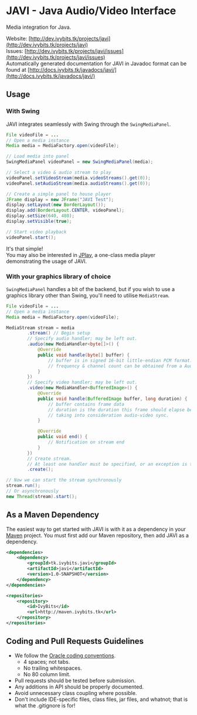 JAVI - Java Audio/Video Interface
=================================
Media integration for Java.

Website: [http://dev.ivybits.tk/projects/javi](http://dev.ivybits.tk/projects/javi)
<br/>
Issues: [http://dev.ivybits.tk/projects/javi/issues](http://dev.ivybits.tk/projects/javi/issues)
<br/>
Automatically generated documentation for JAVI in Javadoc format can be found at [http://docs.ivybits.tk/javadocs/javi/](http://docs.ivybits.tk/javadocs/javi/)


Usage
-----
### With Swing
JAVI integrates seamlessly with Swing through the `SwingMediaPanel`.
```java
File videoFile = ...
// Open a media instance
Media media = MediaFactory.open(videoFile);

// Load media into panel
SwingMediaPanel videoPanel = new SwingMediaPanel(media);

// Select a video & audio stream to play
videoPanel.setVideoStream(media.videoStreams().get(0));
videoPanel.setAudioStream(media.audioStreams().get(0));

// Create a simple panel to house player
JFrame display = new JFrame("JAVI Test");
display.setLayout(new BorderLayout());
display.add(BorderLayout.CENTER, videoPanel);
display.setSize(640, 480);
display.setVisible(true);

// Start video playback
videoPanel.start();
```
It's that simple!
<br/>
You may also be interested in [JPlay](https://github.com/IvyBits/JAVI/blob/master/src/main/java/tk/ivybits/javi/JPlay.java), a one-class media player demonstrating the usage of JAVI.

### With your graphics library of choice
`SwingMediaPanel` handles a bit of the backend, but if you wish to use a graphics library other than Swing, you'll need to utilise `MediaStream`.

```java
File videoFile = ...
// Open a media instance
Media media = MediaFactory.open(videoFile);

MediaStream stream = media
        .stream() // Begin setup
        // Specify audio handler; may be left out.
        .audio(new MediaHandler<byte[]>() {
            @Override
            public void handle(byte[] buffer) {
                // buffer is in signed 16-bit little-endian PCM format.
                // frequency & channel count can be obtained from a AudioStream instance.
            }
        })
        // Specify video handler; may be left out.
        .video(new MediaHandler<BufferedImage>() {
            @Override
            public void handle(BufferedImage buffer, long duration) {
                // buffer contains frame data
                // duration is the duration this frame should elapse before this frame;
                // taking into consideration audio-video sync.
            }

            @Override
            public void end() {
                // Notification on stream end
            }
        })
        // Create stream.
        // At least one handler must be specified, or an exception is thrown.
        .create();

// Now we can start the stream synchronously
stream.run();
// Or asynchronously
new Thread(stream).start();
```

As a Maven Dependency
---------------------
The easiest way to get started with JAVI is with it as a dependency in your [Maven](http://maven.apache.org/download.html) project.
You must first add our Maven repository, then add JAVI as a dependency.

```xml
<dependencies>
    <dependency>
        <groupId>tk.ivybits.javi</groupId>
        <artifactId>javi</artifactId>
        <version>1.0-SNAPSHOT</version>
    </dependency>
</dependencies>

<repositories>
    <repository>
        <id>IvyBits</id>
        <url>http://maven.ivybits.tk</url>
    </repository>
</repositories>
```

Coding and Pull Requests Guidelines
-----------------------------------
* We follow the [Oracle coding conventions](http://www.oracle.com/technetwork/java/codeconv-138413.html).
  * 4 spaces; not tabs.
  * No trailing whitespaces.
  * No 80 column limit.
* Pull requests should be tested before submission.
* Any additions in API should be properly documented.
* Avoid unnecessary class coupling where possible.
* Don't include IDE-specific files, class files, jar files, and whatnot; that is what the .gitignore is for!
